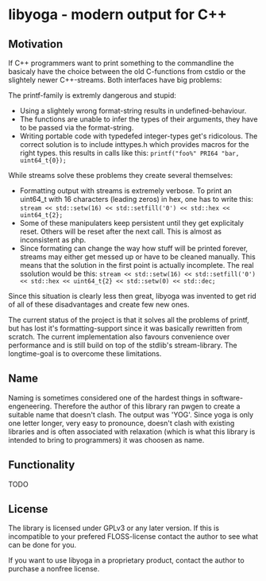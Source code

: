 
libyoga - modern output for C++
===============================


Motivation
----------
If C++ programmers want to print something to the commandline the basicaly have the choice between
the old C-functions from cstdio or the slightely newer C++-streams. Both interfaces have big problems:

The printf-family is extremly dangerous and stupid:
* Using a slightely wrong format-string results in undefined-behaviour.
* The functions are unable to infer the types of their arguments, they have to be passed via
	the format-string.
* Writing portable code with typedefed integer-types get's ridicolous. The correct solution is to
	include inttypes.h which provides macros for the right types. this results in calls like
	this: `printf("foo%" PRI64 "bar, uint64_t{0});`


While streams solve these problems they create several themselves:
* Formatting output with streams is extremely verbose. To print an uint64\_t with 16 characters
	(leading zeros) in hex, one has to write this:
	`stream << std::setw(16) << std::setfill('0') << std::hex << uint64_t{2};`
* Some of these manipulaters keep persistent until they get explicitaly reset. Others will be reset
	after the next call. This is almost as inconsistent as php.
* Since formating can change the way how stuff will be printed forever, streams may either get messed
	up or have to be cleaned manually. This means that the solution in the first point is actually
	incomplete. The real ssolution would be this:
	`stream << std::setw(16) << std::setfill('0') << std::hex << uint64_t{2} << std::setw(0) << std::dec;`

Since this situation is clearly less then great, libyoga was invented to get rid of all of these
disadvantages and create few new ones.

The current status of the project is that it solves all the problems of printf, but has lost it's
formatting-support since it was basically rewritten from scratch. The current implementation also
favours convenience over performance and is still build on top of the stdlib's stream-library. The
longtime-goal is to overcome these limitations.


Name
----
Naming is sometimes considered one of the hardest things in software-engeneering. Therefore the author
of this library ran pwgen to create a suitable name that doesn't clash. The output was 'YOG'. Since
yoga is only one letter longer, very easy to pronounce, doesn't clash with existing libraries and is
often associated with relaxation (which is what this library is intended to bring to programmers) it
was choosen as name.

Functionality
-------------

TODO

License
--------
The library is licensed under GPLv3 or any later version. If this is incompatible to your prefered
FLOSS-license contact the author to see what can be done for you.

If you want to use libyoga in a proprietary product, contact the author to purchase a nonfree license.

